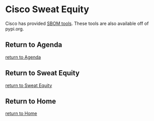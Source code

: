 # Cisco Sweat Equity

Cisco has provided [SBOM tools](https://github.com/sbomtools).  These tools are also available off of pypi.org.

## Return to Agenda
[return to Agenda](../../Agenda)

## Return to Sweat Equity
[return to Sweat Equity](../../SweatEquity)

## Return to Home
[return to Home](../../index.md)
